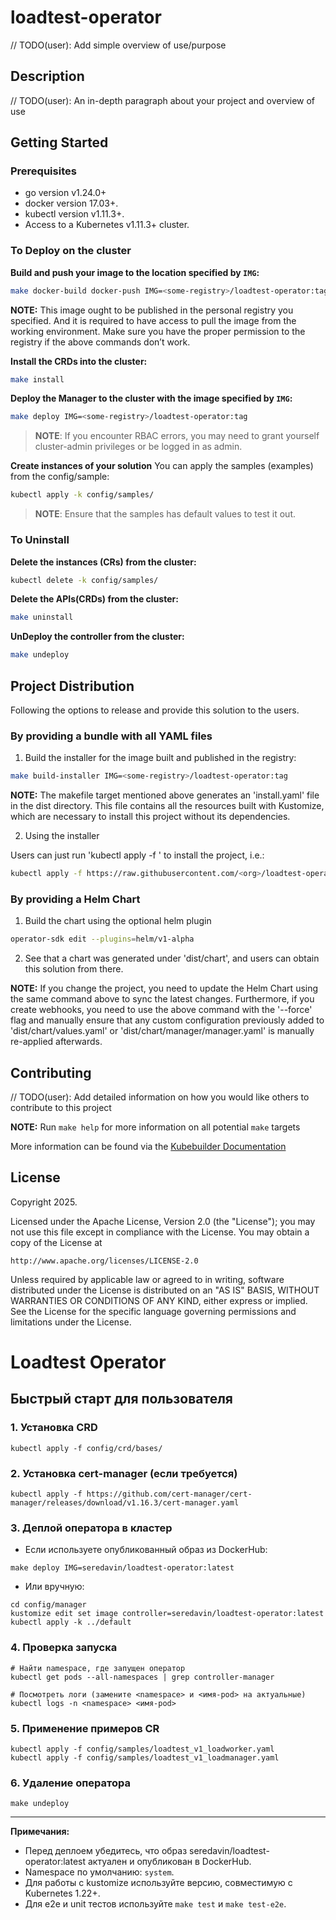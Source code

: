 # loadtest-operator
// TODO(user): Add simple overview of use/purpose

## Description
// TODO(user): An in-depth paragraph about your project and overview of use

## Getting Started

### Prerequisites
- go version v1.24.0+
- docker version 17.03+.
- kubectl version v1.11.3+.
- Access to a Kubernetes v1.11.3+ cluster.

### To Deploy on the cluster
**Build and push your image to the location specified by `IMG`:**

```sh
make docker-build docker-push IMG=<some-registry>/loadtest-operator:tag
```

**NOTE:** This image ought to be published in the personal registry you specified.
And it is required to have access to pull the image from the working environment.
Make sure you have the proper permission to the registry if the above commands don’t work.

**Install the CRDs into the cluster:**

```sh
make install
```

**Deploy the Manager to the cluster with the image specified by `IMG`:**

```sh
make deploy IMG=<some-registry>/loadtest-operator:tag
```

> **NOTE**: If you encounter RBAC errors, you may need to grant yourself cluster-admin
privileges or be logged in as admin.

**Create instances of your solution**
You can apply the samples (examples) from the config/sample:

```sh
kubectl apply -k config/samples/
```

>**NOTE**: Ensure that the samples has default values to test it out.

### To Uninstall
**Delete the instances (CRs) from the cluster:**

```sh
kubectl delete -k config/samples/
```

**Delete the APIs(CRDs) from the cluster:**

```sh
make uninstall
```

**UnDeploy the controller from the cluster:**

```sh
make undeploy
```

## Project Distribution

Following the options to release and provide this solution to the users.

### By providing a bundle with all YAML files

1. Build the installer for the image built and published in the registry:

```sh
make build-installer IMG=<some-registry>/loadtest-operator:tag
```

**NOTE:** The makefile target mentioned above generates an 'install.yaml'
file in the dist directory. This file contains all the resources built
with Kustomize, which are necessary to install this project without its
dependencies.

2. Using the installer

Users can just run 'kubectl apply -f <URL for YAML BUNDLE>' to install
the project, i.e.:

```sh
kubectl apply -f https://raw.githubusercontent.com/<org>/loadtest-operator/<tag or branch>/dist/install.yaml
```

### By providing a Helm Chart

1. Build the chart using the optional helm plugin

```sh
operator-sdk edit --plugins=helm/v1-alpha
```

2. See that a chart was generated under 'dist/chart', and users
can obtain this solution from there.

**NOTE:** If you change the project, you need to update the Helm Chart
using the same command above to sync the latest changes. Furthermore,
if you create webhooks, you need to use the above command with
the '--force' flag and manually ensure that any custom configuration
previously added to 'dist/chart/values.yaml' or 'dist/chart/manager/manager.yaml'
is manually re-applied afterwards.

## Contributing
// TODO(user): Add detailed information on how you would like others to contribute to this project

**NOTE:** Run `make help` for more information on all potential `make` targets

More information can be found via the [Kubebuilder Documentation](https://book.kubebuilder.io/introduction.html)

## License

Copyright 2025.

Licensed under the Apache License, Version 2.0 (the "License");
you may not use this file except in compliance with the License.
You may obtain a copy of the License at

    http://www.apache.org/licenses/LICENSE-2.0

Unless required by applicable law or agreed to in writing, software
distributed under the License is distributed on an "AS IS" BASIS,
WITHOUT WARRANTIES OR CONDITIONS OF ANY KIND, either express or implied.
See the License for the specific language governing permissions and
limitations under the License.

# Loadtest Operator

## Быстрый старт для пользователя

### 1. Установка CRD

```
kubectl apply -f config/crd/bases/
```

### 2. Установка cert-manager (если требуется)

```
kubectl apply -f https://github.com/cert-manager/cert-manager/releases/download/v1.16.3/cert-manager.yaml
```

### 3. Деплой оператора в кластер

- Если используете опубликованный образ из DockerHub:

```
make deploy IMG=seredavin/loadtest-operator:latest
```

- Или вручную:

```
cd config/manager
kustomize edit set image controller=seredavin/loadtest-operator:latest
kubectl apply -k ../default
```

### 4. Проверка запуска

```
# Найти namespace, где запущен оператор
kubectl get pods --all-namespaces | grep controller-manager

# Посмотреть логи (замените <namespace> и <имя-pod> на актуальные)
kubectl logs -n <namespace> <имя-pod>
```

### 5. Применение примеров CR

```
kubectl apply -f config/samples/loadtest_v1_loadworker.yaml
kubectl apply -f config/samples/loadtest_v1_loadmanager.yaml
```

### 6. Удаление оператора

```
make undeploy
```

---

**Примечания:**
- Перед деплоем убедитесь, что образ seredavin/loadtest-operator:latest актуален и опубликован в DockerHub.
- Namespace по умолчанию: `system`.
- Для работы с kustomize используйте версию, совместимую с Kubernetes 1.22+.
- Для e2e и unit тестов используйте `make test` и `make test-e2e`.
